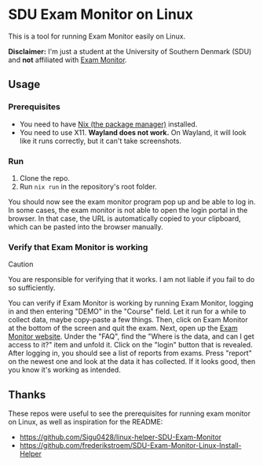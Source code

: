 # SDU Exam Monitor on Linux

This is a tool for running Exam Monitor easily on Linux.

**Disclaimer:** I'm just a student at the University of Southern Denmark (SDU) and **not** affiliated with [Exam Monitor](https://sdu.exammonitor.dk/).

## Usage

### Prerequisites

- You need to have [Nix (the package manager)](https://nixos.org/download/) installed.
- You need to use X11. **Wayland does not work.** On Wayland, it will look like it runs correctly, but it can't take screenshots.

### Run

1. Clone the repo.
2. Run `nix run` in the repository's root folder.

You should now see the exam monitor program pop up and be able to log in. In some cases, the exam monitor is not able to open the login portal in the browser. In that case, the URL is automatically copied to your clipboard, which can be pasted into the browser manually.

### Verify that Exam Monitor is working

> [!CAUTION]
> You are responsible for verifying that it works. I am not liable if you fail to do so sufficiently.

You can verify if Exam Monitor is working by running Exam Monitor, logging in and then entering "DEMO" in the "Course" field. 
Let it run for a while to collect data, maybe copy-paste a few things. Then, click on Exam Monitor at the bottom of the screen and quit the exam. 
Next, open up the [Exam Monitor website](https://sdu.exammonitor.dk/).
Under the "FAQ", find the "Where is the data, and can I get access to it?" item and unfold it. Click on the "login" button that is revealed.
After logging in, you should see a list of reports from exams.
Press "report" on the newest one and look at the data it has collected. 
If it looks good, then you know it's working as intended.

## Thanks

These repos were useful to see the prerequisites for running exam monitor on Linux, as well as inspiration for the README:

- https://github.com/Sigu0428/linux-helper-SDU-Exam-Monitor
- https://github.com/frederikstroem/SDU-Exam-Monitor-Linux-Install-Helper
